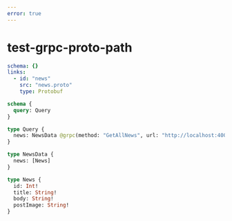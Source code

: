 ```yaml
---
error: true
---
```


# test-grpc-proto-path

```yml @config
schema: {}
links:
  - id: "news"
    src: "news.proto"
    type: Protobuf
```

```graphql @schema
schema {
  query: Query
}

type Query {
  news: NewsData @grpc(method: "GetAllNews", url: "http://localhost:4000")
}

type NewsData {
  news: [News]
}

type News {
  id: Int!
  title: String!
  body: String!
  postImage: String!
}
```
